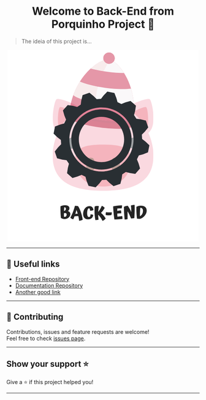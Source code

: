 <h1 align="center">Welcome to Back-End from Porquinho Project 👋</h1>

> The ideia of this project is...


<div align="center">
    <img src=".github\photo.png" alt="This is an image of a pig under a book with a gear symbol in front of it">
</div> 


***


## :link: Useful links
- [Front-end Repository](https://github.com/Esquenta-Porquinho/front-end)
- [Documentation Repository](https://github.com/Esquenta-Porquinho/documentation)
- [Another good link]()
***

## 🤝 Contributing

Contributions, issues and feature requests are welcome!<br />Feel free to check [issues page](https://github.com/Esquenta-Porquinho/back-end/issues). 
***

## Show your support ⭐️

Give a ⭐️ if this project helped you!
***
